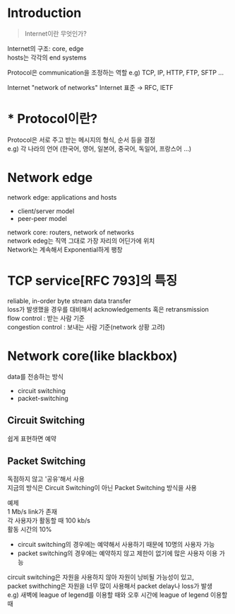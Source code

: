 # Introduction
> Internet이란 무엇인가?

Internet의 구조: core, edge<br/>
hosts는 각각의 end systems

Protocol은 communication을 조정하는 역할  e.g) TCP, IP, HTTP, FTP, SFTP ...

Internet "network of networks"  Internet 표준 → RFC, IETF

# * Protocol이란?
Protocol은 서로 주고 받는 메시지의 형식, 순서 등을 결정  
e.g) 각 나라의 언어 (한국어, 영어, 일본어, 중국어, 독일어, 프랑스어 ...)

# Network edge
network edge: applications and hosts  
* client/server model
* peer-peer model

network core: routers, network of networks  
network edeg는 직역 그대로 가장 자리의 어딘가에 위치  
Network는 계속해서 Exponential하게 팽창  

# TCP service[RFC 793]의 특징  
reliable, in-order byte stream data transfer  
loss가 발생했을 경우를 대비해서 acknowledgements 혹은 retransmission  
flow control : 받는 사람 기준  
congestion control : 보내는 사람 기준(network 상황 고려)  

# Network core(like blackbox)  
data를 전송하는 방식  
* circuit switching  
* packet-switching  

## Circuit Switching  
쉽게 표현하면 예약  
## Packet Switching  
독점하지 않고 '공유'해서 사용  
지금의 방식은 Circuit Switching이 아닌 Packet Switching 방식을 사용  

예제  
1 Mb/s link가 존재  
각 사용자가 활동할 때 100 kb/s  
활동 시간의 10%   
* circuit switching의 경우에는 예약해서 사용하기 때문에 10명의 사용자 가능  
* packet switching의 경우에는 예약하지 않고 제한이 없기에 많은 사용자 이용 가능  

circuit switching은 자원을 사용하지 않아 자원이 낭비될 가능성이 있고,  
packet swithching은 자원을 너무 많이 사용해서 packet delay나 loss가 발생  
e.g) 새벽에 league of legend를 이용할 때와 오후 시간에 league of legend 이용할 때  
